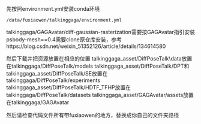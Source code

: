 先按照environment.yml安装conda环境
```
/data/fuxiaowen/talkinggaga/environment.yml
```
talkinggaga/GAGAvatar/diff-gaussian-rasterization需要按GAGAvatar指引安装
psbody-mesh==0.4需要clone原仓库安装，参考https://blog.csdn.net/weixin_51352126/article/details/134614580

然后下载并把资源放置在相应的位置
talkinggaga_asset/DiffPoseTalk\data放置在talkinggaga/DiffPoseTalk/models
talkinggaga_asset/DiffPoseTalk/DPT和talkinggaga_asset/DiffPoseTalk/SE放置在talkinggaga/DiffPoseTalk/experiments
talkinggaga_asset/DiffPoseTalk/HDTF_TFHP放置在talkinggaga/DiffPoseTalk/datasets
talkinggaga_asset/GAGAvatar/assets放置在talkinggaga/GAGAvatar

然后请检查代码文件所有带fuxiaowen的地方，替换成你自己的文件夹路径

